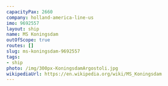 ```yaml
---
capacityPax: 2660
company: holland-america-line-us
imo: 9692557
layout: ship
name: MS Koningsdam
outOfScope: true
routes: []
slug: ms-koningsdam-9692557
tags:
- ship
photo: /img/300px-KoningsdamArgostoli.jpg
wikipediaUrl: https://en.wikipedia.org/wiki/MS_Koningsdam
---
```

